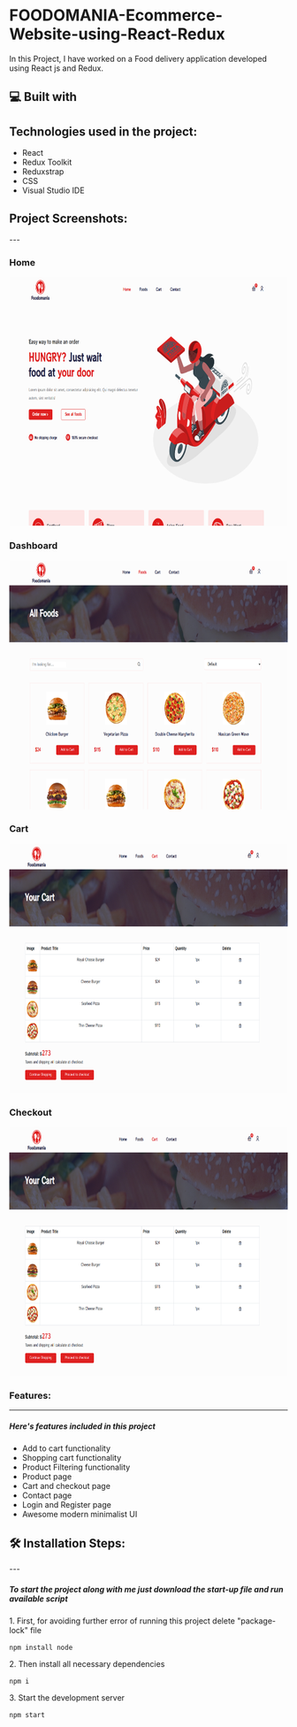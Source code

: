 # FOODOMANIA-Ecommerce-Website-using-React-Redux

In this Project, I have worked on a Food delivery application developed using React js and Redux.


<h2>💻 Built with</h2>

Technologies used in the project:
---

*   React
*   Redux Toolkit
*   Reduxstrap
*   CSS
*   Visual Studio IDE


<h2>Project Screenshots:</h2>
---

### Home

<img src="https://github.com/HarishRJ/Food-Delivery-Ecommerce-Website-using-React-Redux/blob/main/Screeenshots/Home.png" alt="project-screenshot" width="850" height="450/">

### Dashboard

<img src="https://github.com/HarishRJ/Food-Delivery-Ecommerce-Website-using-React-Redux/blob/main/Screeenshots/Foods.png" alt="project-screenshot" width="850" height="450/">

### Cart

<img src="https://github.com/HarishRJ/Food-Delivery-Ecommerce-Website-using-React-Redux/blob/main/Screeenshots/Cart.png" alt="project-screenshot" width="850" height="450/">

### Checkout

<img src="https://github.com/HarishRJ/Food-Delivery-Ecommerce-Website-using-React-Redux/blob/main/Screeenshots/Checkout.png" alt="project-screenshot" width="850" height="450/">


### Features:
---

##### Here's features included in this project

- Add to cart functionality
- Shopping cart functionality
- Product Filtering functionality
- Product page
- Cart and checkout page
- Contact page
- Login and Register page
- Awesome modern minimalist UI


<h2>🛠️ Installation Steps:</h2>
---

##### To start the project along with me just download the start-up file and run available script

<p>1. First, for avoiding further error of running this project delete "package-lock" file</p>

```
npm install node
```

<p>2. Then install all necessary dependencies</p>

```
npm i
```

<p>3. Start the development server</p>

```
npm start
```


